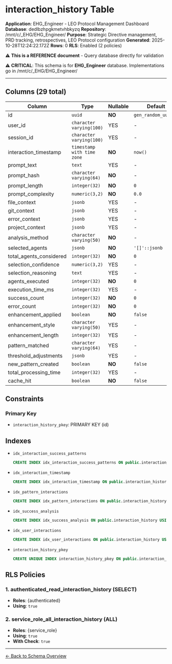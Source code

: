 # interaction_history Table

**Application**: EHG_Engineer - LEO Protocol Management Dashboard
**Database**: dedlbzhpgkmetvhbkyzq
**Repository**: /mnt/c/_EHG/EHG_Engineer/
**Purpose**: Strategic Directive management, PRD tracking, retrospectives, LEO Protocol configuration
**Generated**: 2025-10-28T12:24:22.172Z
**Rows**: 0
**RLS**: Enabled (2 policies)

⚠️ **This is a REFERENCE document** - Query database directly for validation

⚠️ **CRITICAL**: This schema is for **EHG_Engineer** database. Implementations go in /mnt/c/_EHG/EHG_Engineer/

---

## Columns (29 total)

| Column | Type | Nullable | Default | Description |
|--------|------|----------|---------|-------------|
| id | `uuid` | **NO** | `gen_random_uuid()` | - |
| user_id | `character varying(100)` | YES | - | - |
| session_id | `character varying(100)` | YES | - | - |
| interaction_timestamp | `timestamp with time zone` | **NO** | `now()` | - |
| prompt_text | `text` | YES | - | - |
| prompt_hash | `character varying(64)` | **NO** | - | - |
| prompt_length | `integer(32)` | **NO** | `0` | - |
| prompt_complexity | `numeric(3,2)` | **NO** | `0.0` | - |
| file_context | `jsonb` | YES | - | - |
| git_context | `jsonb` | YES | - | - |
| error_context | `jsonb` | YES | - | - |
| project_context | `jsonb` | YES | - | - |
| analysis_method | `character varying(50)` | **NO** | - | - |
| selected_agents | `jsonb` | **NO** | `'[]'::jsonb` | - |
| total_agents_considered | `integer(32)` | **NO** | `0` | - |
| selection_confidence | `numeric(3,2)` | YES | - | - |
| selection_reasoning | `text` | YES | - | - |
| agents_executed | `integer(32)` | **NO** | `0` | - |
| execution_time_ms | `integer(32)` | YES | - | - |
| success_count | `integer(32)` | **NO** | `0` | - |
| error_count | `integer(32)` | **NO** | `0` | - |
| enhancement_applied | `boolean` | **NO** | `false` | - |
| enhancement_style | `character varying(50)` | YES | - | - |
| enhancement_length | `integer(32)` | YES | - | - |
| pattern_matched | `character varying(64)` | YES | - | - |
| threshold_adjustments | `jsonb` | YES | - | - |
| new_pattern_created | `boolean` | **NO** | `false` | - |
| total_processing_time | `integer(32)` | YES | - | - |
| cache_hit | `boolean` | **NO** | `false` | - |

## Constraints

### Primary Key
- `interaction_history_pkey`: PRIMARY KEY (id)

## Indexes

- `idx_interaction_success_patterns`
  ```sql
  CREATE INDEX idx_interaction_success_patterns ON public.interaction_history USING btree (success_count, pattern_matched, interaction_timestamp)
  ```
- `idx_interaction_timestamp`
  ```sql
  CREATE INDEX idx_interaction_timestamp ON public.interaction_history USING btree (interaction_timestamp DESC)
  ```
- `idx_pattern_interactions`
  ```sql
  CREATE INDEX idx_pattern_interactions ON public.interaction_history USING btree (pattern_matched, interaction_timestamp DESC)
  ```
- `idx_success_analysis`
  ```sql
  CREATE INDEX idx_success_analysis ON public.interaction_history USING btree (success_count, analysis_method, interaction_timestamp DESC)
  ```
- `idx_user_interactions`
  ```sql
  CREATE INDEX idx_user_interactions ON public.interaction_history USING btree (user_id, interaction_timestamp DESC)
  ```
- `interaction_history_pkey`
  ```sql
  CREATE UNIQUE INDEX interaction_history_pkey ON public.interaction_history USING btree (id)
  ```

## RLS Policies

### 1. authenticated_read_interaction_history (SELECT)

- **Roles**: {authenticated}
- **Using**: `true`

### 2. service_role_all_interaction_history (ALL)

- **Roles**: {service_role}
- **Using**: `true`
- **With Check**: `true`

---

[← Back to Schema Overview](../database-schema-overview.md)
